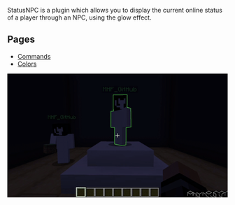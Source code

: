 StatusNPC is a plugin which allows you to display the current online status of a player through an NPC, using the glow effect.

## Pages
- [Commands](commands)
- [Colors](colors)

![example](/assets/img/plugins/statusnpc/example.gif)